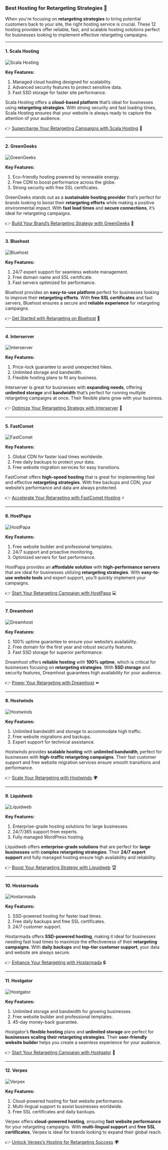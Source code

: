 ### Best Hosting for Retargeting Strategies 🚀

When you're focusing on **retargeting strategies** to bring potential customers back to your site, the right hosting service is crucial. These 12 hosting providers offer reliable, fast, and scalable hosting solutions perfect for businesses looking to implement effective retargeting campaigns.

---

#### 1. Scala Hosting
![Scala Hosting](https://i.imgur.com/uJ5JIK3.png "Scala Web Hosting")

**Key Features:**
1. Managed cloud hosting designed for scalability.
2. Advanced security features to protect sensitive data.
3. Fast SSD storage for faster site performance.

Scala Hosting offers a **cloud-based platform** that’s ideal for businesses using **retargeting strategies**. With strong security and fast loading times, Scala Hosting ensures that your website is always ready to capture the attention of your audience.

👉 [Supercharge Your Retargeting Campaigns with Scala Hosting](https://snipitx.com/scala-jy) 🚀

---

#### 2. GreenGeeks
![GreenGeeks](https://i.imgur.com/eEwuntu.jpg "GreenGeeks Hosting")

**Key Features:**
1. Eco-friendly hosting powered by renewable energy.
2. Free CDN to boost performance across the globe.
3. Strong security with free SSL certificates.

GreenGeeks stands out as a **sustainable hosting provider** that’s perfect for brands looking to boost their **retargeting efforts** while making a positive environmental impact. With **fast load times** and **secure connections**, it’s ideal for retargeting campaigns.

👉 [Build Your Brand’s Retargeting Strategy with GreenGeeks](https://snipitx.com/greengeeks-jy) 🌱

---

#### 3. Bluehost
![Bluehost](https://i.imgur.com/PasFF9E.jpeg "Bluehost Hosting")

**Key Features:**
1. 24/7 expert support for seamless website management.
2. Free domain name and SSL certificate.
3. Fast servers optimized for performance.

Bluehost provides an **easy-to-use platform** perfect for businesses looking to improve their **retargeting efforts**. With **free SSL certificates** and fast servers, Bluehost ensures a secure and **reliable experience** for retargeting campaigns.

👉 [Get Started with Retargeting on Bluehost](https://snipitx.com/bluehost-jy) 🔑

---

#### 4. Interserver
![Interserver](https://i.imgur.com/OM5dOEW.jpeg "Interserver Hosting")

**Key Features:**
1. Price-lock guarantee to avoid unexpected hikes.
2. Unlimited storage and bandwidth.
3. Flexible hosting plans to fit any business.

Interserver is great for businesses with **expanding needs**, offering **unlimited storage** and **bandwidth** that’s perfect for running multiple retargeting campaigns at once. Their flexible plans grow with your business.

👉 [Optimize Your Retargeting Strategy with Interserver](https://snipitx.com/interserver-jy) 💼

---

#### 5. FastComet
![FastComet](https://i.imgur.com/7qgXuWp.png "FastComet Hosting")

**Key Features:**
1. Global CDN for faster load times worldwide.
2. Free daily backups to protect your data.
3. Free website migration services for easy transitions.

FastComet offers **high-speed hosting** that is great for implementing fast and effective **retargeting strategies**. With free backups and CDN, your website’s performance and data are always protected.

👉 [Accelerate Your Retargeting with FastComet Hosting](https://snipitx.com/fastcomet-jy) ⚡

---

#### 6. HostPapa
![HostPapa](https://i.imgur.com/ouDTkvl.jpeg "HostPapa Hosting")

**Key Features:**
1. Free website builder and professional templates.
2. 24/7 support and proactive monitoring.
3. Optimized servers for fast performance.

HostPapa provides an **affordable solution** with **high-performance servers** that are ideal for businesses utilizing **retargeting strategies**. With **easy-to-use website tools** and expert support, you’ll quickly implement your campaigns.

👉 [Start Your Retargeting Campaign with HostPapa](https://snipitx.com/hostpapa-jy) 💻

---

#### 7. Dreamhost
![Dreamhost](https://i.imgur.com/rXIg8ip.jpeg "Dreamhost Hosting")

**Key Features:**
1. 100% uptime guarantee to ensure your website’s availability.
2. Free domain for the first year and robust security features.
3. Fast SSD storage for superior performance.

Dreamhost offers **reliable hosting** with **100% uptime**, which is critical for businesses focusing on **retargeting strategies**. With **SSD storage** and security features, Dreamhost guarantees high availability for your audience.

👉 [Power Your Retargeting with Dreamhost](https://snipitx.com/dreamhost-jy) ⏩

---

#### 8. Hostwinds
![Hostwinds](https://i.imgur.com/53aSNXx.jpeg "Hostwinds Hosting")

**Key Features:**
1. Unlimited bandwidth and storage to accommodate high traffic.
2. Free website migrations and backups.
3. Expert support for technical assistance.

Hostwinds provides **scalable hosting** with **unlimited bandwidth**, perfect for businesses with **high-traffic retargeting campaigns**. Their fast customer support and free website migration services ensure smooth transitions and performance.

👉 [Scale Your Retargeting with Hostwinds](https://snipitx.com/hostwinds-jy) 🌍

---

#### 9. Liquidweb
![Liquidweb](https://i.imgur.com/4IvT9SC.jpeg "Liquidweb Hosting")

**Key Features:**
1. Enterprise-grade hosting solutions for large businesses.
2. 24/7/365 support from experts.
3. Fully managed WordPress hosting.

Liquidweb offers **enterprise-grade solutions** that are perfect for **large businesses** with **complex retargeting strategies**. Their **24/7 expert support** and fully managed hosting ensure high availability and reliability.

👉 [Boost Your Retargeting Strategy with Liquidweb](https://snipitx.com/liquidweb-jy) 🏆

---

#### 10. Hostarmada
![Hostarmada](https://i.imgur.com/KFbdf3o.jpeg "Hostarmada Hosting")

**Key Features:**
1. SSD-powered hosting for faster load times.
2. Free daily backups and free SSL certificates.
3. 24/7 customer support.

Hostarmada offers **SSD-powered hosting**, making it ideal for businesses needing fast load times to maximize the effectiveness of their **retargeting campaigns**. With **daily backups** and **top-tier customer support**, your data and website are always secure.

👉 [Enhance Your Retargeting with Hostarmada](https://snipitx.com/hostarmada-jy) 🔒

---

#### 11. Hostgator
![Hostgator](https://i.imgur.com/BcVkH57.jpeg "Hostgator Hosting")

**Key Features:**
1. Unlimited storage and bandwidth for growing businesses.
2. Free website builder and professional templates.
3. 45-day money-back guarantee.

Hostgator’s **flexible hosting** plans and **unlimited storage** are perfect for **businesses scaling their retargeting strategies**. Their **user-friendly website builder** helps you create a seamless experience for your audience.

👉 [Start Your Retargeting Campaign with Hostgator](https://snipitx.com/hostgator-jy) 🔧

---

#### 12. Verpex
![Verpex](https://i.imgur.com/6x5LhiS.jpeg "Verpex Hosting")

**Key Features:**
1. Cloud-powered hosting for fast website performance.
2. Multi-lingual support to assist businesses worldwide.
3. Free SSL certificates and daily backups.

Verpex offers **cloud-powered hosting**, ensuring **fast website performance** for your retargeting campaigns. With **multi-lingual support** and **free SSL certificates**, Verpex is ideal for brands looking to expand their global reach.

👉 [Unlock Verpex’s Hosting for Retargeting Success](https://snipitx.com/verpex-jy) 🌍
